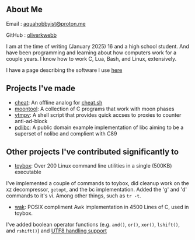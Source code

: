 ## About Me

Email
: aquahobbyist@proton.me

GitHub
: [oliverkwebb](https://www.github.com/oliverkwebb)

I am at the time of writing (January 2025) 16 and a high school student.
And have been programming and learning about how computers work for a
couple years. I know how to work C, Lua, Bash, and Linux, extensively.

I have a page describing the software I use [here](/rocks)

## Projects I've made

- [cheat](https://github.com/oliverkwebb/cheat): An offline analog for [cheat.sh](https://cheat.sh)
- [moontool](https://github.com/oliverkwebb/moontool): A collection of C programs that work with moon phases
- [ytmpv](https://github.com/oliverkwebb/ytmpv): A shell script that provides quick accses to proxies to counter anti-ad-block
- [pdlibc](https://github.com/oliverkwebb/pdlibc): A public domain example implementation of libc aiming to be a superset of nolibc and complient with C89

## Other projects I've contributed significantly to

- [toybox](https://www.landley.net/toybox): Over 200 Linux command line utilities in a single (500KB) executable

I've implemented a couple of commands to toybox, did cleanup work on the xz
decompressor, `getopt`, and the bc implementation. Added the 'g' and 'd'
commands to it's vi. Among other things, such as `tr -t`.

- [wak](https://www.github.com/raygard/wak): POSIX compliment Awk implementation in 4500 Lines of C, used in toybox.

I've added boolean operator functions (e.g. `and()`, `or()`, `xor()`, `lshift()`, and `rshift()`) and [UTF8 handling support](/articles/utfawk)
